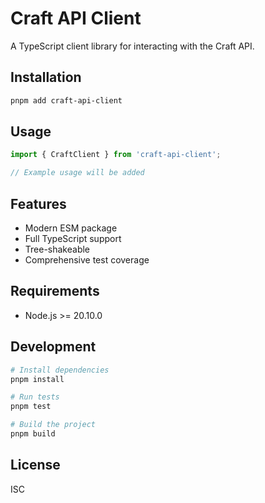# Craft API Client

A TypeScript client library for interacting with the Craft API.

## Installation

```bash
pnpm add craft-api-client
```

## Usage

```typescript
import { CraftClient } from 'craft-api-client';

// Example usage will be added
```

## Features

- Modern ESM package
- Full TypeScript support
- Tree-shakeable
- Comprehensive test coverage

## Requirements

- Node.js >= 20.10.0

## Development

```bash
# Install dependencies
pnpm install

# Run tests
pnpm test

# Build the project
pnpm build
```

## License

ISC

